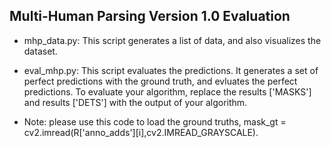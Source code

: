 ## Multi-Human Parsing Version 1.0 Evaluation
- mhp_data.py: This script generates a list of data, and also visualizes the dataset.
  
  
- eval_mhp.py: This script evaluates the predictions. It generates a set of perfect predictions with the ground truth, and evluates the perfect predictions. To evaluate your algorithm, replace the results ['MASKS'] and results ['DETS'] with the output of your algorithm.

- Note: please use this code to load the ground truths, mask_gt = cv2.imread(R['anno_adds'][i],cv2.IMREAD_GRAYSCALE).
